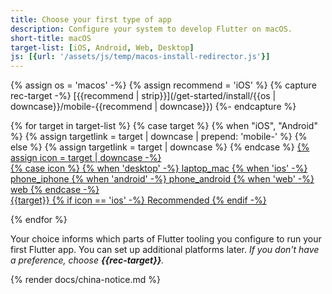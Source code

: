```yaml
---
title: Choose your first type of app
description: Configure your system to develop Flutter on macOS.
short-title: macOS
target-list: [iOS, Android, Web, Desktop]
js: [{url: '/assets/js/temp/macos-install-redirector.js'}]
---
```


{% assign os = 'macos' -%}
{% assign recommend = 'iOS' %}
{% capture rec-target -%}
[{{recommend | strip}}](/get-started/install/{{os | downcase}}/mobile-{{recommend | downcase}})
{%- endcapture %}

<div class="card-grid narrow">
{% for target in target-list %}
  {% case target %}
  {% when "iOS", "Android" %}
  {% assign targetlink = target | downcase | prepend: 'mobile-' %}
  {% else %}
  {% assign targetlink = target | downcase %}
  {% endcase %}

  <a class="card outlined-card install-card card-macos" id="install-{{os | downcase}}" href="/get-started/install/{{os | downcase}}/{{targetlink}}" aria-label="macOS setup instructions for first deploying to {{target}}">
    {% assign icon = target | downcase -%}
    <div class="card-leading">
      {% case icon %}
      {% when 'desktop' -%}
        <span class="material-symbols" aria-hidden="true" translate="no">laptop_mac</span>
      {% when 'ios' -%}
        <span class="material-symbols" aria-hidden="true" translate="no">phone_iphone</span>
      {% when 'android' -%}
        <span class="material-symbols" aria-hidden="true" translate="no">phone_android</span>
      {% when 'web' -%}
        <span class="material-symbols" aria-hidden="true" translate="no">web</span>
      {% endcase -%}
    </div>
    <div class="card-header text-center">
      <span class="card-title">{{target}}</span>
      {% if icon == 'ios' -%}
        <span class="card-subtitle">Recommended</span>
      {% endif -%}
    </div>
  </a>

{% endfor %}
</div>

Your choice informs which parts of Flutter tooling you configure
to run your first Flutter app.
You can set up additional platforms later.
_If you don't have a preference, choose **{{rec-target}}**._

{% render docs/china-notice.md %}
